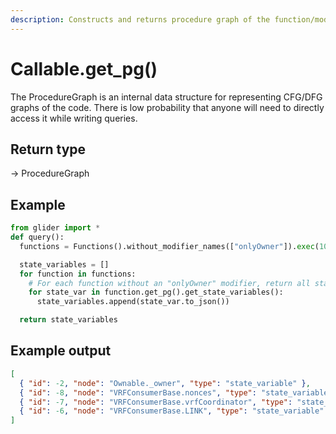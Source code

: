 ```yaml
---
description: Constructs and returns procedure graph of the function/modifier.
---
```


# Callable.get\_pg()

The ProcedureGraph is an internal data structure for representing CFG/DFG graphs of the code. There is low probability that anyone will need to directly access it while writing queries.

## Return type

→ ProcedureGraph

## Example

```python
from glider import *
def query():
  functions = Functions().without_modifier_names(["onlyOwner"]).exec(100)

  state_variables = []
  for function in functions:
    # For each function without an "onlyOwner" modifier, return all state variables in the procedure graph
    for state_var in function.get_pg().get_state_variables():
      state_variables.append(state_var.to_json())

  return state_variables
```

## Example output

```json
[
  { "id": -2, "node": "Ownable._owner", "type": "state_variable" },
  { "id": -8, "node": "VRFConsumerBase.nonces", "type": "state_variable" },
  { "id": -7, "node": "VRFConsumerBase.vrfCoordinator", "type": "state_variable" },
  { "id": -6, "node": "VRFConsumerBase.LINK", "type": "state_variable" }
]
```

